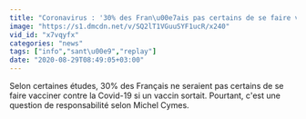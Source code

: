 ```yaml
---
title: "Coronavirus : '30% des Fran\u00e7ais pas certains de se faire vacciner', alerte Michel Cymes"
image: "https://s1.dmcdn.net/v/SQ2lT1VGuuSYF1ucR/x240"
vid_id: "x7vqyfx"
categories: "news"
tags: ["info","sant\u00e9","replay"]
date: "2020-08-29T08:49:05+03:00"
---
```

Selon certaines études, 30% des Français ne seraient pas certains de se faire vacciner contre la Covid-19 si un vaccin sortait. Pourtant, c'est une question de responsabilité selon Michel Cymes.
